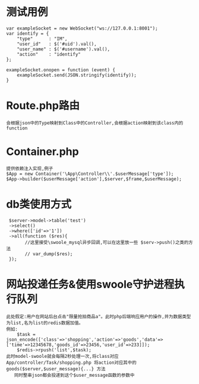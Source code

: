         
 #  测试用例 

    var exampleSocket = new WebSocket("ws://127.0.0.1:8001");
    var identify = {
        "type"      : "IM",
        "user_id"   : $('#uid').val(),
        "user_name" : $('#username').val(),
        "action"    : "identify"
    };

    exampleSocket.onopen = function (event) {
        exampleSocket.send(JSON.stringify(identify));
    }
    
# Route.php路由

    会根据json中的Type映射到Class中的Controller,会根据action映射到该class内的function
    
# Container.php
    提供依赖注入实现,例子
    $App = new Container('\App\Controller\\'.$userMessage['type']);
    $App->builder($userMessage['action'],$server,$frame,$userMessage);

# db类使用方式
     $server->model->table('test')
     ->select()
     ->where(['id'=>'1'])
     ->all(function ($res){
           //这里接受\swoole_mysql异步回调,可以在这里放一些 $serv->push()之类的方法
           // var_dump($res);
     });

# 网站投递任务&使用swoole守护进程执行队列
    此处假定:用户在网站后台点击"限量抢拍商品a"。此时php后端响应用户的操作,并为数据类型为list,名为list的redis数据加值。
    例如:
        $task = json_encode(['class'=>'shopping','action'=>'goods','data'=>['time'=>12345678,'goods_id'=>23456,'user_id'=>233]]);
        $redis->rpush('list',$task);
    此时model-swoole就会每隔2秒处理一次,将class对应App/controller/Task/shopping.php 将action对应其中的goods($server,$user_message){...} 方法
       同时整串json都会投递到这个$user_message函数的参数中
       
